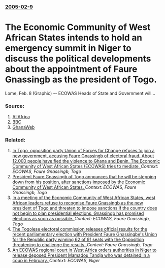 ### [2005-02-9](/news/2005/02/9/index.md)

#  The Economic Community of West African States intends to hold an emergency summit in Niger to discuss the political developments about the appointment of Faure Gnassingb as the president of Togo. 

Lome, Feb. 8 (Graphic) -- ECOWAS Heads of State and Government will...


### Source:

1. [AllAfrica](http://allafrica.com/stories/200502080545.html)
2. [BBC](http://news.bbc.co.uk/2/hi/africa/4248887.stm)
3. [GhanaWeb](http://www.ghanaweb.com/GhanaHomePage/NewsArchive/artikel.php?ID=74979)

### Related:

1. [ In Togo, opposition party Union of Forces for Change refuses to join a new government, accusing Faure Gnassingb of electoral fraud. About 12,000 people have fled the violence to Ghana and Benin. The Economic Community of West African States (ECOWAS) tries to mediate. ](/news/2005/05/2/in-togo-opposition-party-union-of-forces-for-change-refuses-to-join-a-new-government-accusing-faure-gnassingbe-of-electoral-fraud-about.md) _Context: ECOWAS, Faure Gnassingb, Togo_
2. [ President Faure Gnassingb of Togo announces that he will be stepping down from his position, after sanctions imposed by the Economic Community of West African States. ](/news/2005/02/26/president-faure-gnassingbe-of-togo-announces-that-he-will-be-stepping-down-from-his-position-after-sanctions-imposed-by-the-economic-commu.md) _Context: ECOWAS, Faure Gnassingb, Togo_
3. [ In a meeting of the Economic Community of West African States, west African leaders refuse to recognise Faure Gnassingb as the new president of Togo and threaten to impose sanctions if the country does not begin to plan presidential elections. Gnassingb has promised elections as soon as possible. ](/news/2005/02/10/in-a-meeting-of-the-economic-community-of-west-african-states-west-african-leaders-refuse-to-recognise-faure-gnassingbe-as-the-new-preside.md) _Context: ECOWAS, Faure Gnassingb, Togo_
4. [The Togolese electoral commission releases official results for the recent parliamentary election with President Faure Gnassingbe's Union for the Republic party winning 62 of 91 seats with the Opposition threatening to challenge the results. ](/news/2013/07/28/the-togolese-electoral-commission-releases-official-results-for-the-recent-parliamentary-election-with-president-faure-gnassingbe-s-union-fo.md) _Context: Faure Gnassingb, Togo_
5. [An ECOWAS regional court in West Africa orders authorities in Niger to release deposed President Mamadou Tandja who was detained in a coup in February. ](/news/2010/11/8/an-ecowas-regional-court-in-west-africa-orders-authorities-in-niger-to-release-deposed-president-mamadou-tandja-who-was-detained-in-a-coup-i.md) _Context: ECOWAS, Niger_

